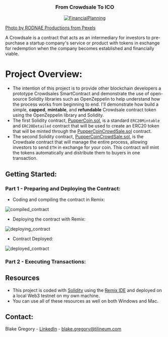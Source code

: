 <h3 align="center">From Crowdsale To ICO</h3>
<p align="center">
  <a href="https://github.com/bgregory0913/From_Crowdsale_To_ICO/">
    <img src="readme_img.jpg" alt="FinancialPlanning" align="center">
  </a>
</p>
                                                                   
[Photo by RODNAE Productions from Pexels](https://www.pexels.com/photo/green-sticky-note-beside-white-and-green-pen-7414214/)

A Crowdsale is a contract that acts as an intermediary for investors to pre-purchase a startup company's service or product with tokens in exchange for redemption when the company becomes established and financially viable. 

# Project Overview:

* The intention of this project is to provide other blockchain developers a prototype Crowdsales SmartContract and demonstrate the use of open-source Solidity libraries such as OpenZeppelin to help understand how the process works from beginning to end. I'll demonstrate how build a simple, __capped__, __mintable__, and __refundable__ Crowdsale contract token using the OpenZeppelin library and Solidity.
* The first Solidity contract, [PupperCoin.sol](https://github.com/bgregory0913/From_Crowdsale_To_ICO/blob/main/PupperCoin.sol), is a standard `ERC20Mintable` and `ERC20Detailed` contract that will be used to create an ERC20 token that will be minted through the [PupperCoinCrowdSale.sol](https://github.com/bgregory0913/From_Crowdsale_To_ICO/blob/main/PupperCoinCrowdSale.sol) contract.
* The second Solidity contract, [PupperCoinCrowdSale.sol](https://github.com/bgregory0913/From_Crowdsale_To_ICO/blob/main/PupperCoinCrowdSale.sol), is the Crowdsale contract that will manage the entire process, allowing investors to send `ETH` in exchange for your coin. This contract will mint the tokens automatically and distribute them to buyers in one transaction.


## Getting Started:

### Part 1 - Preparing and Deploying the Contract:

* Coding and compiling the contract in Remix:

![compiled_contract](https://github.com/bgregory0913/From_Crowdsale_To_ICO/compiled_crowd_sale.PNG)

* Deploying the contract with Remix:

![deploying_contract](https://github.com/bgregory0913/From_Crowdsale_To_ICO/deploying_contract.PNG)

* Contract Deployed:

![deployed_contract](https://github.com/bgregory0913/From_Crowdsale_To_ICO/contract_deployed.PNG)


### Part 2 - Executing Transactions:




## Resources
* This project is coded with [Solidity](https://soliditylang.org/) using the [Remix IDE](https://remix.ethereum.org/) and deployed on a local Web3 testnet on my own machine.
* You can use all of these resources as well on both Windows and Mac.


## Contact:
Blake Gregory - [LinkedIn](www.linkedin.com/in/blake-greg) - blake.gregory@tilineum.com
